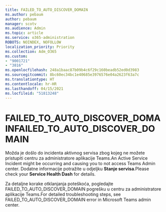 ```yaml
---
title: FAILED_TO_AUTO_DISCOVER_DOMAIN
ms.author: pebaum
author: pebaum
manager: scotv
ms.audience: Admin
ms.topic: article
ms.service: o365-administration
ROBOTS: NOINDEX, NOFOLLOW
localization_priority: Priority
ms.collection: Adm_O365
ms.custom:
- "9001721"
- "3816"
ms.openlocfilehash: 248a1baac87b09b4c6f29c160beadb52ed0d3983
ms.sourcegitcommit: 8bc60ec34bc1e40685e3976576e04a2623f63a7c
ms.translationtype: HT
ms.contentlocale: hr-HR
ms.lasthandoff: 04/15/2021
ms.locfileid: "51813248"
---
```

# <a name="failed_to_auto_discover_domain"></a><span data-ttu-id="8aa0c-102">FAILED_TO_AUTO_DISCOVER_DOMAIN</span><span class="sxs-lookup"><span data-stu-id="8aa0c-102">FAILED_TO_AUTO_DISCOVER_DOMAIN</span></span>

<span data-ttu-id="8aa0c-103">Možda je došlo do incidenta aktivnog servisa zbog kojeg ne možete pristupiti centru za administratore aplikacije Teams.</span><span class="sxs-lookup"><span data-stu-id="8aa0c-103">An Active Service Incident might be occurring and causing you to not access Teams Admin center.</span></span> <span data-ttu-id="8aa0c-104">Dodatne informacije potražite u odjeljku **Stanje servisa**.</span><span class="sxs-lookup"><span data-stu-id="8aa0c-104">Please check your **Service Health Dash** for details.</span></span>

<span data-ttu-id="8aa0c-105">Za detaljne korake otklanjanja poteškoća, pogledajte FAILED_TO_AUTO_DISCOVER_DOMAIN pogrešku u centru za administratore aplikacije Teams.</span><span class="sxs-lookup"><span data-stu-id="8aa0c-105">For detailed troubleshooting steps, see FAILED_TO_AUTO_DISCOVER_DOMAIN error in Microsoft Teams admin center.</span></span>
